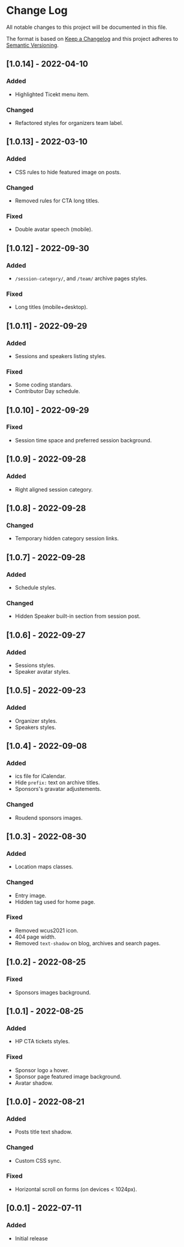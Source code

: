 # Change Log
All notable changes to this project will be documented in this file.

The format is based on [Keep a Changelog](http://keepachangelog.com/)
and this project adheres to [Semantic Versioning](http://semver.org/).

## [1.0.14] - 2022-04-10
### Added
 - Highlighted Ticekt menu item.

### Changed
 - Refactored styles for organizers team label.

## [1.0.13] - 2022-03-10
### Added
 - CSS rules to hide featured image on posts.

### Changed
 - Removed rules for CTA long titles.

### Fixed
 - Double avatar speech (mobile).

## [1.0.12] - 2022-09-30
### Added
 - `/session-category/`, and `/team/` archive pages styles.

### Fixed
 - Long titles (mobile+desktop).

## [1.0.11] - 2022-09-29
### Added
 - Sessions and speakers listing styles.

### Fixed
 - Some coding standars.
 - Contributor Day schedule.

## [1.0.10] - 2022-09-29
### Fixed
 - Session time space and preferred session background.

## [1.0.9] - 2022-09-28
### Added
 - Right aligned session category.

## [1.0.8] - 2022-09-28
### Changed
 - Temporary hidden category session links.

## [1.0.7] - 2022-09-28
### Added
 - Schedule styles.

### Changed
 - Hidden Speaker built-in section from session post.

## [1.0.6] - 2022-09-27
### Added
 - Sessions styles.
 - Speaker avatar styles.

## [1.0.5] - 2022-09-23
### Added
 - Organizer styles.
 - Speakers styles.

## [1.0.4] - 2022-09-08
### Added
 - ics file for iCalendar.
 - Hide `prefix:` text on archive titles.
 - Sponsors's gravatar adjustements. 

### Changed
 - Roudend sponsors images.

## [1.0.3] - 2022-08-30
### Added
 - Location maps classes.

### Changed
 - Entry image.
 - Hidden tag used for home page.
 
### Fixed
 - Removed wcus2021 icon.
 - 404 page width.
 - Removed `text-shadow` on blog, archives and search pages.

## [1.0.2] - 2022-08-25
### Fixed
 - Sponsors images background.
 
## [1.0.1] - 2022-08-25
### Added
 - HP CTA tickets styles. 

### Fixed
 - Sponsor logo `a` hover.
 - Sponsor page featured image background.
 - Avatar shadow. 

## [1.0.0] - 2022-08-21
### Added
 - Posts title text shadow.

### Changed
 - Custom CSS sync.

### Fixed 
 - Horizontal scroll on forms (on devices < 1024px).

## [0.0.1] - 2022-07-11
### Added
 - Initial release
